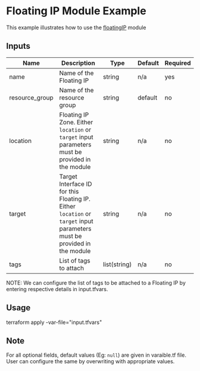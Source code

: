 # Floating IP Module Example

This example illustrates how to use the [floatingIP](../../modules/floatingIP) module

<!-- BEGINNING OF PRE-COMMIT-TERRAFORM DOCS HOOK -->

## Inputs

| Name                              | Description                                           | Type   | Default | Required |
|-----------------------------------|-------------------------------------------------------|--------|---------|----------|
| name | Name of the Floating IP | string | n/a | yes |
| resource\_group | Name of the resource group | string | default | no |
| location | Floating IP Zone. Either `location` or `target` input parameters must be provided in the module | string | n/a | no |
| target | Target Interface ID for this Floating IP. Either `location` or `target` input parameters must be provided in the module| string | n/a | no |
| tags | List of tags to attach  | list(string) | n/a | no |

<!-- END OF PRE-COMMIT-TERRAFORM DOCS HOOK -->

NOTE: We can configure the list of tags to be attached to a Floating IP by entering respective details in input.tfvars.

## Usage

terraform apply -var-file="input.tfvars"

## Note

For all optional fields, default values (Eg: `null`) are given in varaible.tf file. User can configure the same by overwriting with appropriate values.